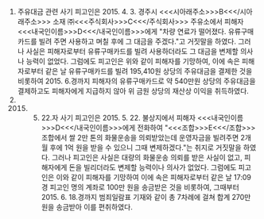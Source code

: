 1. 주유대금 관련 사기
피고인은 2015. 4. 3. 경주시 <<<시아래주소>>>B<<</시아래주소>>> 소재 ㈜<<<주식회사>>>C<<</주식회사>>> 주유소에서 피해자 <<<내국인이름>>>D<<</내국인이름>>>에게 "차량 연료가 떨어졌다. 유류구매카드를 빌려 주면 사용하고 며칠 후에 그 대금을 주겠다."고 거짓말을 하였다.
그러나 사실은 피해자로부터 유류구매카드를 빌려 사용하더라도 그 대금을 변제할 의사나 능력이 없었다.
그럼에도 피고인은 위와 같이 피해자를 기망하여, 이에 속은 피해자로부터 같은 날 유류구매카드를 빌려 195,410원 상당의 주유대금을 결제한 것을 비롯하여 2015. 6.경까지 피해자의 유류구매카드로 약 540만원 상당의 주유대금을 결제하고도 피해자에게 지급하지 않아 위 금원 상당의 재산상 이익을 취득하였다.
2. 2015. 5. 22.자 사기
피고인은 2015. 5. 22. 불상지에서 피해자 <<<내국인이름>>>D<<</내국인이름>>>에게 전화하여 "<<<조합>>>E<<</조합>>>조합에서 쌀 2만 톤의 화물운송을 의뢰받았는데 운영자금을 빌려주면 2개월 후에 1억 원을 받을 수 있으니 그때 변제하겠다."는 취지로 거짓말을 하였다.
그러나 피고인은 사실은 대량의 화물운송 의뢰를 받은 사실이 없고, 피해자에게 돈을 빌리더라도 변제할 능력이나 의사가 없었다.
그럼에도 피고인은 이와 같이 피해자를 기망하여 이에 속은 피해자로부터 같은 날 17:09경 피고인 명의 계좌로 100만 원을 송금받은 것을 비롯하여, 그때부터 2015. 6. 18.경까지 범죄일람표 기재와 같이 총 7차례에 걸쳐 합계 270만 원을 송금받아 이를 편취하였다.